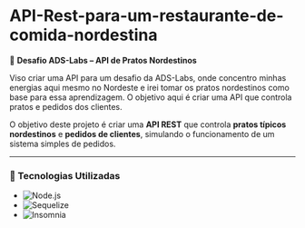 # API-Rest-para-um-restaurante-de-comida-nordestina

🧪 **Desafio ADS-Labs – API de Pratos Nordestinos**

Viso criar uma API para um desafio da ADS-Labs, onde concentro minhas energias aqui mesmo no Nordeste e irei tomar os pratos nordestinos como base para essa aprendizagem. O objetivo aqui é criar uma API que controla pratos e pedidos dos clientes.

O objetivo deste projeto é criar uma **API REST** que controla **pratos típicos nordestinos** e **pedidos de clientes**, simulando o funcionamento de um sistema simples de pedidos.

---

### 🚀 Tecnologias Utilizadas

- ![Node.js](https://img.shields.io/badge/Node.js-339933?style=flat&logo=nodedotjs&logoColor=white)  
- ![Sequelize](https://img.shields.io/badge/Sequelize-52B0E7?style=flat&logo=sequelize&logoColor=white)  
- ![Insomnia](https://img.shields.io/badge/Insomnia-4000BF?style=flat&logo=insomnia&logoColor=white)
